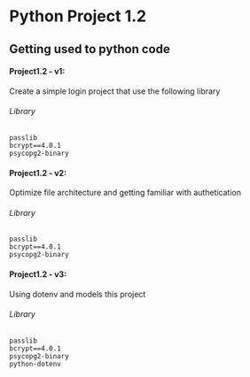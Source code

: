 # Python Project 1.2

## Getting used to python code

#### Project1.2 - v1: 
Create a simple login project that use the following library

###### Library
    passlib
    bcrypt==4.0.1
    psycopg2-binary

#### Project1.2 - v2: 
Optimize file architecture and getting familiar with authetication

###### Library
    passlib
    bcrypt==4.0.1
    psycopg2-binary

#### Project1.2 - v3:
Using dotenv and models this project

###### Library
    passlib
    bcrypt==4.0.1
    psycopg2-binary
    python-dotenv
